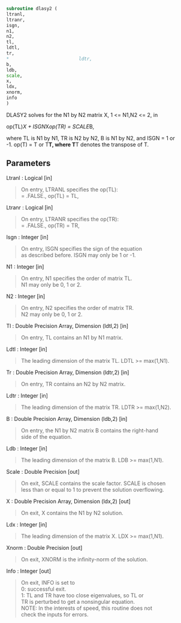 ```fortran  
subroutine dlasy2 (  
ltranl,  
ltranr,  
isgn,  
n1,  
n2,  
tl,  
ldtl,  
tr,  
*                          ldtr,  
b,  
ldb,  
scale,  
x,  
ldx,  
xnorm,  
info  
)  
```  
  
DLASY2 solves for the N1 by N2 matrix X, 1 <= N1,N2 <= 2, in  
  
op(TL)*X + ISGN*X*op(TR) = SCALE*B,  
  
where TL is N1 by N1, TR is N2 by N2, B is N1 by N2, and ISGN = 1 or  
-1.  op(T) = T or T**T, where T**T denotes the transpose of T.  
  
## Parameters  
Ltranl : Logical [in]  
> On entry, LTRANL specifies the op(TL):  
> = .FALSE., op(TL) = TL,  
  
Ltranr : Logical [in]  
> On entry, LTRANR specifies the op(TR):  
> = .FALSE., op(TR) = TR,  
  
Isgn : Integer [in]  
> On entry, ISGN specifies the sign of the equation  
> as described before. ISGN may only be 1 or -1.  
  
N1 : Integer [in]  
> On entry, N1 specifies the order of matrix TL.  
> N1 may only be 0, 1 or 2.  
  
N2 : Integer [in]  
> On entry, N2 specifies the order of matrix TR.  
> N2 may only be 0, 1 or 2.  
  
Tl : Double Precision Array, Dimension (ldtl,2) [in]  
> On entry, TL contains an N1 by N1 matrix.  
  
Ldtl : Integer [in]  
> The leading dimension of the matrix TL. LDTL >= max(1,N1).  
  
Tr : Double Precision Array, Dimension (ldtr,2) [in]  
> On entry, TR contains an N2 by N2 matrix.  
  
Ldtr : Integer [in]  
> The leading dimension of the matrix TR. LDTR >= max(1,N2).  
  
B : Double Precision Array, Dimension (ldb,2) [in]  
> On entry, the N1 by N2 matrix B contains the right-hand  
> side of the equation.  
  
Ldb : Integer [in]  
> The leading dimension of the matrix B. LDB >= max(1,N1).  
  
Scale : Double Precision [out]  
> On exit, SCALE contains the scale factor. SCALE is chosen  
> less than or equal to 1 to prevent the solution overflowing.  
  
X : Double Precision Array, Dimension (ldx,2) [out]  
> On exit, X contains the N1 by N2 solution.  
  
Ldx : Integer [in]  
> The leading dimension of the matrix X. LDX >= max(1,N1).  
  
Xnorm : Double Precision [out]  
> On exit, XNORM is the infinity-norm of the solution.  
  
Info : Integer [out]  
> On exit, INFO is set to  
> 0: successful exit.  
> 1: TL and TR have too close eigenvalues, so TL or  
> TR is perturbed to get a nonsingular equation.  
> NOTE: In the interests of speed, this routine does not  
> check the inputs for errors.  
  
